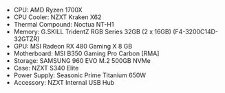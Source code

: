 - CPU: AMD Ryzen 1700X
- CPU Cooler: NZXT Kraken X62
- Thermal Compound: Noctua NT-H1
- Memory: G.SKILL TridentZ RGB Series 32GB (2 x 16GB) (F4-3200C14D-32GTZR)
- GPU: MSI Radeon RX 480 Gaming X 8 GB
- Motherboard: MSI B350 Gaming Pro Carbon [RMA]
- Storage: SAMSUNG 960 EVO M.2 500GB NVMe
- Case: NZXT S340 Elite
- Power Supply: Seasonic Prime Titanium 650W
- Accessory: NZXT Internal USB Hub
